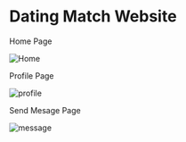 # Dating Match Website

Home Page

![Home](https://user-images.githubusercontent.com/112481574/194552892-41d3307c-beb4-4f82-b23b-a9cd02497443.jpg)

Profile Page

![profile](https://user-images.githubusercontent.com/112481574/194330268-86344e8f-adf6-4a4c-9d86-c69586b321ba.jpg)

Send Mesage Page 

![message](https://user-images.githubusercontent.com/112481574/194330140-70d2a866-5527-4799-bd99-d1ce42dc3a11.jpg)
